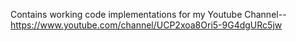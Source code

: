 Contains working code implementations for my Youtube Channel-- https://www.youtube.com/channel/UCP2xoa8Ori5-9G4dgURc5jw
